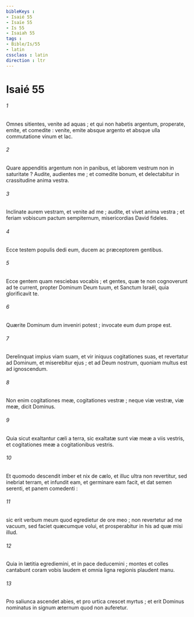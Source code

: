 ```yaml
---
bibleKeys : 
- Isaié 55
- Isaïe 55
- Is 55
- Isaiah 55
tags : 
- Bible/Is/55
- latin
cssclass : latin
direction : ltr
---
```


# Isaié 55

###### 1
Omnes sitientes, venite ad aquas ; et qui non habetis argentum, properate, emite, et comedite : venite, emite absque argento et absque ulla commutatione vinum et lac.
###### 2
Quare appenditis argentum non in panibus, et laborem vestrum non in saturitate ? Audite, audientes me ; et comedite bonum, et delectabitur in crassitudine anima vestra.
###### 3
Inclinate aurem vestram, et venite ad me ; audite, et vivet anima vestra ; et feriam vobiscum pactum sempiternum, misericordias David fideles.
###### 4
Ecce testem populis dedi eum, ducem ac præceptorem gentibus.
###### 5
Ecce gentem quam nesciebas vocabis ; et gentes, quæ te non cognoverunt ad te current, propter Dominum Deum tuum, et Sanctum Israël, quia glorificavit te.
###### 6
Quærite Dominum dum inveniri potest ; invocate eum dum prope est.
###### 7
Derelinquat impius viam suam, et vir iniquus cogitationes suas, et revertatur ad Dominum, et miserebitur ejus ; et ad Deum nostrum, quoniam multus est ad ignoscendum.
###### 8
Non enim cogitationes meæ, cogitationes vestræ ; neque viæ vestræ, viæ meæ, dicit Dominus.
###### 9
Quia sicut exaltantur cæli a terra, sic exaltatæ sunt viæ meæ a viis vestris, et cogitationes meæ a cogitationibus vestris.
###### 10
Et quomodo descendit imber et nix de cælo, et illuc ultra non revertitur, sed inebriat terram, et infundit eam, et germinare eam facit, et dat semen serenti, et panem comedenti :
###### 11
sic erit verbum meum quod egredietur de ore meo ; non revertetur ad me vacuum, sed faciet quæcumque volui, et prosperabitur in his ad quæ misi illud.
###### 12
Quia in lætitia egrediemini, et in pace deducemini ; montes et colles cantabunt coram vobis laudem et omnia ligna regionis plaudent manu.
###### 13
Pro saliunca ascendet abies, et pro urtica crescet myrtus ; et erit Dominus nominatus in signum æternum quod non auferetur.
